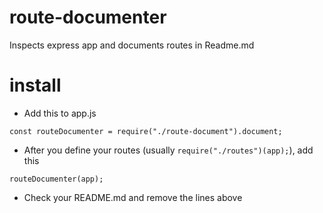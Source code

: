 # route-documenter
Inspects express app and documents routes in Readme.md

# install
- Add this to app.js

`const routeDocumenter = require("./route-document").document;`

- After you define your routes (usually `require("./routes")(app);`), add this

`routeDocumenter(app);`

- Check your README.md and remove the lines above

